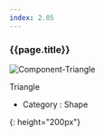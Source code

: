 ```yaml
---
index: 2.05
---
```

### {{page.title}}
![Component-Triangle][triangle-01]

Triangle

- Category : Shape

[triangle-01]: {{site.baseurl}}/assets/components/triangle-01.png
{: height="200px"}
